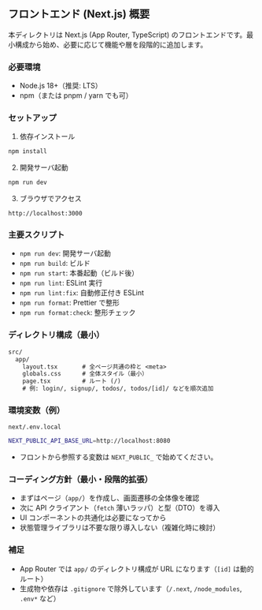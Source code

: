 ## フロントエンド (Next.js) 概要

本ディレクトリは Next.js (App Router, TypeScript) のフロントエンドです。最小構成から始め、必要に応じて機能や層を段階的に追加します。

### 必要環境

- Node.js 18+（推奨: LTS）
- npm（または pnpm / yarn でも可）

### セットアップ

1. 依存インストール

```bash
npm install
```

2. 開発サーバ起動

```bash
npm run dev
```

3. ブラウザでアクセス

```text
http://localhost:3000
```

### 主要スクリプト

- `npm run dev`: 開発サーバ起動
- `npm run build`: ビルド
- `npm run start`: 本番起動（ビルド後）
- `npm run lint`: ESLint 実行
- `npm run lint:fix`: 自動修正付き ESLint
- `npm run format`: Prettier で整形
- `npm run format:check`: 整形チェック

### ディレクトリ構成（最小）

```txt
src/
  app/
    layout.tsx       # 全ページ共通の枠と <meta>
    globals.css      # 全体スタイル（最小）
    page.tsx         # ルート (/)
    # 例: login/, signup/, todos/, todos/[id]/ などを順次追加
```

### 環境変数（例）

`next/.env.local`

```bash
NEXT_PUBLIC_API_BASE_URL=http://localhost:8080
```

- フロントから参照する変数は `NEXT_PUBLIC_` で始めてください。

### コーディング方針（最小・段階的拡張）

- まずはページ（`app/`）を作成し、画面遷移の全体像を確認
- 次に API クライアント（`fetch` 薄いラッパ）と型（DTO）を導入
- UI コンポーネントの共通化は必要になってから
- 状態管理ライブラリは不要な限り導入しない（複雑化時に検討）

### 補足

- App Router では `app/` のディレクトリ構成が URL になります（`[id]` は動的ルート）
- 生成物や依存は `.gitignore` で除外しています（`/.next`, `/node_modules`, `.env*` など）
